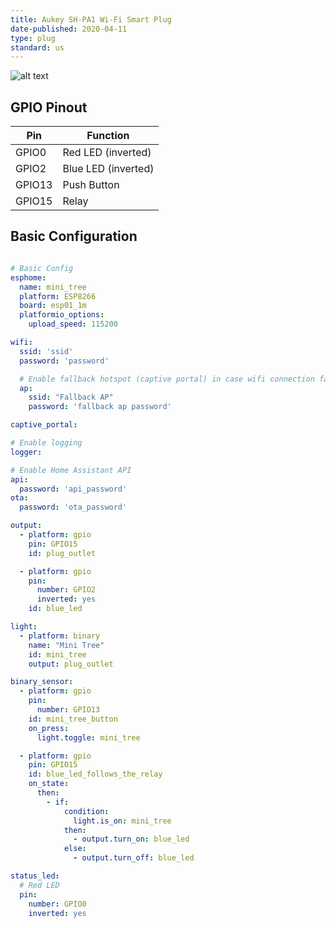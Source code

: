 ```yaml
---
title: Aukey SH-PA1 Wi-Fi Smart Plug
date-published: 2020-04-11
type: plug
standard: us
---
```


![alt text](/aukey-plug.jpg "Aukey SH-PA1 Smart WiFi Plug")

## GPIO Pinout

| Pin     | Function                           |
|---------|------------------------------------|
| GPIO0   | Red LED (inverted)                 |
| GPIO2   | Blue LED (inverted)                |
| GPIO13  | Push Button                        |
| GPIO15  | Relay                              |

## Basic Configuration

```yaml

# Basic Config
esphome:
  name: mini_tree
  platform: ESP8266
  board: esp01_1m
  platformio_options:
    upload_speed: 115200

wifi:
  ssid: 'ssid'
  password: 'password'

  # Enable fallback hotspot (captive portal) in case wifi connection fails
  ap:
    ssid: "Fallback AP"
    password: 'fallback ap password'

captive_portal:

# Enable logging
logger:

# Enable Home Assistant API
api:
  password: 'api_password'
ota:
  password: 'ota_password'

output:
  - platform: gpio
    pin: GPIO15
    id: plug_outlet

  - platform: gpio
    pin:
      number: GPIO2
      inverted: yes
    id: blue_led

light:
  - platform: binary
    name: "Mini Tree"
    id: mini_tree
    output: plug_outlet

binary_sensor:
  - platform: gpio
    pin:
      number: GPIO13
    id: mini_tree_button
    on_press:
      light.toggle: mini_tree

  - platform: gpio
    pin: GPIO15
    id: blue_led_follows_the_relay
    on_state:
      then:
        - if:
            condition:
              light.is_on: mini_tree
            then:
              - output.turn_on: blue_led
            else:
              - output.turn_off: blue_led

status_led:
  # Red LED
  pin:
    number: GPIO0
    inverted: yes

```
